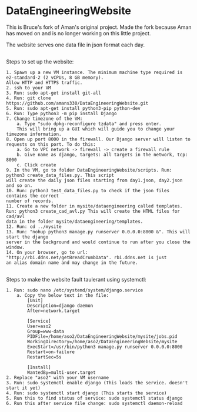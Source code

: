 # DataEngineeringWebsite
This is Bruce's fork of Aman's original project. Made the fork because Aman has moved on and is no longer working on this little project.

The website serves one data file in json format each day.

## 
Steps to set up the website:

	1. Spawn up a new VM instance. The minimum machine type required is e2-standard-2 (2 vCPUs, 8 GB memory).
	Allow HTTP and HTTPS traffic.
	2. ssh to your VM
	3. Run: sudo apt-get install git-all
	4. Run: git clone https://github.com/amans330/DataEngineeringWebsite.git
	5. Run: sudo apt-get install python3-pip python-dev
	6. Run: Type python3 -m pip install Django
	7. Change timezone of the VM:
		a. Type "sudo dpkg-reconfigure tzdata" and press enter.
		This will bring up a GUI which will guide you to change your timezone information.
	8. Open up port 8000 in the firewall. Our Django server will listen to requests on this port. To do this:
		a. Go to VPC network -> firewall -> create a firewall rule
		b. Give name as django, targets: all targets in the network, tcp: 8000
		c. Click create
	9. In the VM, go to folder DataEngineeringWebsite/scripts. Run: python3 create_data_files.py. This script
	will create the daily json files starting from day1.json, day2.json and so on.
	10. Run: python3 test_data_files.py to check if the json files contains the correct
	number of records.
	11. Create a new folder in mysite/dataengineering called templates. Run: python3 create_cad_avl.py This will create the HTML files for cad/avl
	data in the folder mysite/dataengineering/templates.
	12. Run: cd ../mysite
	13. Run: "nohup python3 manage.py runserver 0.0.0.0:8000 &". This will start the django
	server in the background and would continue to run after you close the window.
	14. On your browser, go to url: "http://rbi.ddns.net/getBreadCrumbData". rbi.ddns.net is just
	an alias domain name and may change in the future.

## 
Steps to make the website fault taulerant using systemctl:

    1. Run: sudo nano /etc/systemd/system/django.service
        a. Copy the below text in the file:
            [Unit]
            Description=django daemon
            After=network.target
            
            [Service]
            User=aso2
            Group=www-data
            PIDFile=/home/aso2/DataEngineeringWebsite/mysite/jobs.pid
            WorkingDirectory=/home/aso2/DataEngineeringWebsite/mysite
            ExecStart=/usr/bin/python3 manage.py runserver 0.0.0.0:8000
            Restart=on-failure
            RestartSec=5s
            
            [Install]
            WantedBy=multi-user.target
    2. Replace "aso2" with your VM username
    3. Run: sudo systemctl enable django (This loads the service. doesn't start it yet)
    4. Run: sudo systemctl start django (This starts the service)
    5. Run this to find status of service: sudo systemctl status django
    6. Run this after service file change: sudo systemctl daemon-reload
